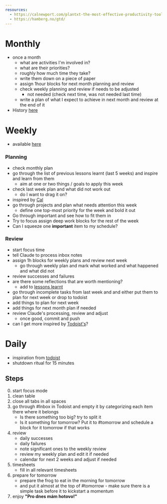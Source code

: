 ```yaml
---
resources:
  - https://calnewport.com/plantxt-the-most-effective-productivity-tool-that-youve-never-heard-of/
  - https://hamberg.no/gtd/
---
```

# Monthly
- once a month
	- what are activities I'm involved in?
	- what are their priorities?
	- roughly how much time they take?
	- write them down on a piece of paper
	- assign 1hour blocks for next month planning and review
	- check weekly planning and review if needs to be adjusted
		- not needed (check next time, was not needed last time)
	- write a plan of what I expect to achieve in next month and review at the end of it
- History [here](https://docs.google.com/document/d/1ancN_R9ajIWRfatP1-e8bvIDxuE-geb94QEMWX_ryBw/edit?tab=t.0#heading=h.3y0xvt5xbbdh)
# Weekly
- available [here](https://docs.google.com/document/d/1nJE5iGa9NmfpYFH8jHvW_XKj4s9JB923VJPrvS2GeGQ/edit?tab=t.0#heading=h.1uy9rrwn1sin) 
### Planning
- check monthly plan
- go through the list of previous lessons learnt (last 5 weeks) and inspire and learn from them
	- aim at one or two things / goals to apply this week
- check last week plan and what did not work out
	- do I want to drag it on?
- inspired by [Cal](https://calnewport.com/plantxt-the-most-effective-productivity-tool-that-youve-never-heard-of/)
- go through projects and plan what needs attention this week
	- define one top-most priority for the week and bold it out
- Go through important and see how to fit them in
- Try to focus assign deep work blocks for the rest of the week
- Can I squeeze one **important** item to my schedule?
### Review
- start focus time
- tell Claude to process inbox notes
- assign 1h blocks for weekly plans and review next week
	- go through weekly plan and mark what worked and what happened and what did not
- review successes and failures
- are there some reflections that are worth mentioning?
	- add to [lessons learnt](https://docs.google.com/document/d/1osFt0K5-JgpnrylTbsdDNvtcjI2beR-VD2HMYufPy1I/edit?tab=t.0)
- go through incomplete tasks from last week and and either put them to plan for next week or drop to todoist
- add things to plan for next week
- add things for next month plan if needed
- review Claude's processing, review and adjust
	- once good, commit and push
- can I get more inspired by [Todoist's](https://www.todoist.com/cs/productivity-methods/weekly-review)?
# Daily
- inspiration from [todoist](https://www.todoist.com/cs/inspiration/end-work-day)
- shutdown ritual for 15 minutes
## Steps
0. start focus mode
1. clean table
2. close all tabs in all spaces
3. go through #Inbox in Todoist and empty it by categorizing each item there where it belongs
	- Is there something too big? try to split it
	- Is it something for tomorrow? Put it to #tomorrow and schedule a block for it tomorrow if that works
4. review
	- daily successes
	- daily failures
	- note significant ones to the weekly review
	- review my weekly plan and edit it if needed
	- calendar for next 2 weeks and adjust if needed
5. timesheets
   - fill in all relevant timesheets
6. prepare for tomorrow
	- prepare the frog to eat in the morning for tomorrow
	- and put it almost at the top of #tomorrow - make sure there is a simple task before it to kickstart a momentum
7. enjoy **"Pro dnes mám hotovo!"**